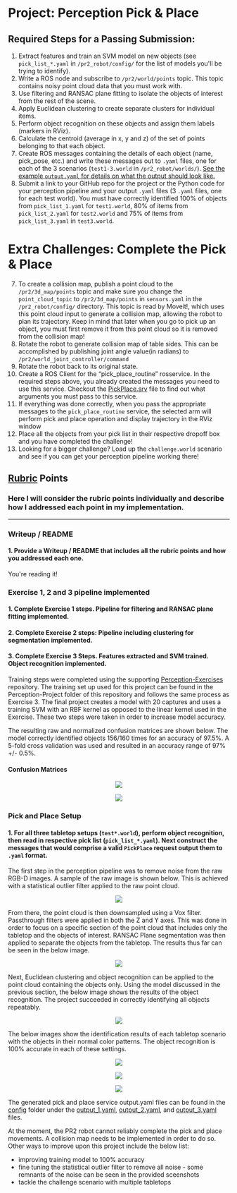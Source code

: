 # Project: Perception Pick & Place

## Required Steps for a Passing Submission:
1. Extract features and train an SVM model on new objects (see `pick_list_*.yaml` in `/pr2_robot/config/` for the list of models you'll be trying to identify). 
2. Write a ROS node and subscribe to `/pr2/world/points` topic. This topic contains noisy point cloud data that you must work with.
3. Use filtering and RANSAC plane fitting to isolate the objects of interest from the rest of the scene.
4. Apply Euclidean clustering to create separate clusters for individual items.
5. Perform object recognition on these objects and assign them labels (markers in RViz).
6. Calculate the centroid (average in x, y and z) of the set of points belonging to that each object.
7. Create ROS messages containing the details of each object (name, pick_pose, etc.) and write these messages out to `.yaml` files, one for each of the 3 scenarios (`test1-3.world` in `/pr2_robot/worlds/`).  [See the example `output.yaml` for details on what the output should look like.](https://github.com/udacity/RoboND-Perception-Project/blob/master/pr2_robot/config/output.yaml)  
8. Submit a link to your GitHub repo for the project or the Python code for your perception pipeline and your output `.yaml` files (3 `.yaml` files, one for each test world).  You must have correctly identified 100% of objects from `pick_list_1.yaml` for `test1.world`, 80% of items from `pick_list_2.yaml` for `test2.world` and 75% of items from `pick_list_3.yaml` in `test3.world`.

# Extra Challenges: Complete the Pick & Place
7. To create a collision map, publish a point cloud to the `/pr2/3d_map/points` topic and make sure you change the `point_cloud_topic` to `/pr2/3d_map/points` in `sensors.yaml` in the `/pr2_robot/config/` directory. This topic is read by Moveit!, which uses this point cloud input to generate a collision map, allowing the robot to plan its trajectory.  Keep in mind that later when you go to pick up an object, you must first remove it from this point cloud so it is removed from the collision map!
8. Rotate the robot to generate collision map of table sides. This can be accomplished by publishing joint angle value(in radians) to `/pr2/world_joint_controller/command`
9. Rotate the robot back to its original state.
10. Create a ROS Client for the “pick_place_routine” rosservice.  In the required steps above, you already created the messages you need to use this service. Checkout the [PickPlace.srv](https://github.com/udacity/RoboND-Perception-Project/tree/master/pr2_robot/srv) file to find out what arguments you must pass to this service.
11. If everything was done correctly, when you pass the appropriate messages to the `pick_place_routine` service, the selected arm will perform pick and place operation and display trajectory in the RViz window
12. Place all the objects from your pick list in their respective dropoff box and you have completed the challenge!
13. Looking for a bigger challenge?  Load up the `challenge.world` scenario and see if you can get your perception pipeline working there!

## [Rubric](https://review.udacity.com/#!/rubrics/1067/view) Points
### Here I will consider the rubric points individually and describe how I addressed each point in my implementation.  

---
### Writeup / README

#### 1. Provide a Writeup / README that includes all the rubric points and how you addressed each one.
You're reading it!

### Exercise 1, 2 and 3 pipeline implemented
#### 1. Complete Exercise 1 steps. Pipeline for filtering and RANSAC plane fitting implemented.

#### 2. Complete Exercise 2 steps: Pipeline including clustering for segmentation implemented.  

#### 3. Complete Exercise 3 Steps.  Features extracted and SVM trained.  Object recognition implemented.
Training steps were completed using the supporting [Perception-Exercises](https://github.com/kevinfructuoso/Perception-Exercises) repository. The training set up used for this project can be found in the Perception-Project folder of this repository and follows the same process as Exercise 3. The final project creates a model with 20 captures and uses a training SVM with an RBF kernel as opposed to the linear kernel used in the Exercise. These two steps were taken in order to increase model accuracy.

The resulting raw and normalized confusion matrices are shown below. The model correctly identified objects 156/160 times for an accuracy of 97.5%. A 5-fold cross validation was used and resulted in an accuracy range of 97% +/- 0.5%.

#### Confusion Matrices

<p align="center">
  <img src="./Screenshots/confusion_matrix_raw.PNG">
</p>

<p align="center">
  <img src="./Screenshots/confusion_matrix_normalized.PNG">
</p>


### Pick and Place Setup

#### 1. For all three tabletop setups (`test*.world`), perform object recognition, then read in respective pick list (`pick_list_*.yaml`). Next construct the messages that would comprise a valid `PickPlace` request output them to `.yaml` format.

The first step in the perception pipeline was to remove noise from the raw RGB-D images. A sample of the raw image is shown below. This is achieved with a statistical outlier filter applied to the raw point cloud.

<p align="center">
  <img src="./Screenshots/raw_image.PNG">
</p>

From there, the point cloud is then downsampled using a Vox filter. Passthrough filters were applied in both the Z and Y axes. This was done in order to focus on a specific section of the point cloud that includes only the tabletop and the objects of interest. RANSAC Plane segmentation was then applied to separate the objects from the tabletop. The results thus far can be seen in the below image.

<p align="center">
    <img src="./Screenshots/objects_only.png">
</p>

Next, Euclidean clustering and object recognition can be applied to the point cloud containing the objects only. Using the model discussed in the previous section, the below image shows the results of the object recognition. The project succeeded in correctly identifying all objects repeatably.

<p align="center">
  <img src="./Screenshots/cluster_colors.PNG">
</p>

The below images show the identification results of each tabletop scenario with the objects in their normal color patterns. The object recognition is 100% accurate in each of these settings.

<p align="center">
  <img src="./Screenshots/object_rec_world_1.PNG">
</p>

<p align="center">
  <img src="./Screenshots/object_rec_world_2.PNG">
</p>

<p align="center">
  <img src="./Screenshots/object_rec_world_3.PNG">
</p>
 
The generated pick and place service output.yaml files can be found in the [config](https://github.com/kevinfructuoso/3D-Perception-Project/tree/master/pr2_robot/config) folder under the [output_1.yaml](https://github.com/kevinfructuoso/3D-Perception-Project/tree/master/pr2_robot/config/output_1.yaml), [output_2.yaml](https://github.com/kevinfructuoso/3D-Perception-Project/tree/master/pr2_robot/config/output_2.yaml), and [output_3.yaml](https://github.com/kevinfructuoso/3D-Perception-Project/tree/master/pr2_robot/config/output_3.yaml) files.

At the moment, the PR2 robot cannot reliably complete the pick and place movements. A collision map needs to be implemented in order to do so. Other ways to improve upon this project include the below list:
- improving training model to 100% accuracy
- fine tuning the statistical outlier filter to remove all noise - some remnants of the noise can be seen in the provided sceenshots
- tackle the challenge scenario with multiple tabletops